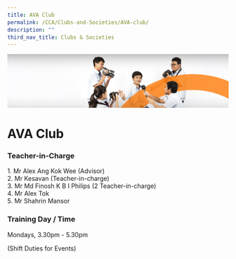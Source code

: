 ```yaml
---
title: AVA Club
permalink: /CCA/Clubs-and-Societies/AVA-club/
description: ""
third_nav_title: Clubs & Societies
---
```

![](/images/cca.jpg)

AVA Club
========

### Teacher-in-Charge

1\. Mr Alex Ang Kok Wee (Advisor)  
2\. Mr Kesavan (Teacher-in-charge)  
3. Mr Md Finosh K B I Philips (2 Teacher-in-charge)  
4. Mr Alex Tok  
5\. Mr Shahrin Mansor


### Training Day / Time

Mondays, 3.30pm - 5.30pm

(Shift Duties for Events)